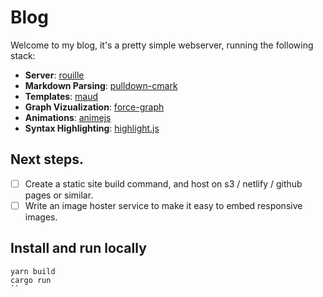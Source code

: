 # Blog

Welcome to my blog, it's a pretty simple webserver, running the following stack:

- **Server**: [rouille](https://github.com/tomaka/rouille)
- **Markdown Parsing**: [pulldown-cmark](https://github.com/raphlinus/pulldown-cmark)
- **Templates**: [maud](https://github.com/lambda-fairy/maud)
- **Graph Vizualization**: [force-graph](https://github.com/vasturiano/force-graph)
- **Animations**: [animejs](https://github.com/juliangarnier/anime/)
- **Syntax Highlighting**: [highlight.js](https://github.com/highlightjs/highlight.js)

## Next steps.
- [ ] Create a static site build command, and host on s3 / netlify / github pages or similar.
- [ ] Write an image hoster service to make it easy to embed responsive images.

## Install and run locally
```
yarn build
cargo run
``
